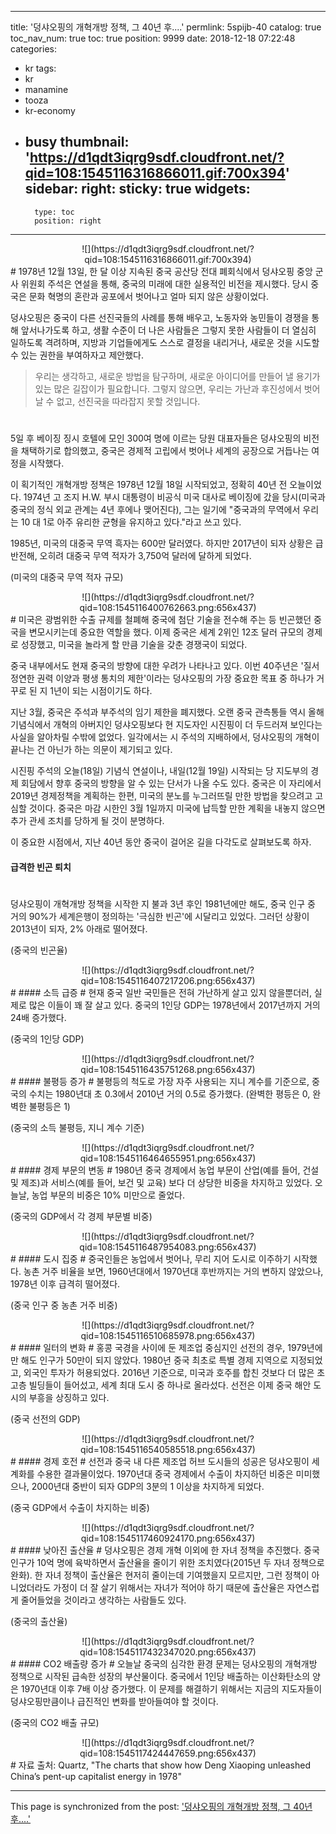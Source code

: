 
---
title: '덩샤오핑의 개혁개방 정책, 그 40년 후....'
permlink: 5spijb-40
catalog: true
toc_nav_num: true
toc: true
position: 9999
date: 2018-12-18 07:22:48
categories:
- kr
tags:
- kr
- manamine
- tooza
- kr-economy
- busy
thumbnail: 'https://d1qdt3iqrg9sdf.cloudfront.net/?qid=108:1545116316866011.gif:700x394'
sidebar:
    right:
        sticky: true
widgets:
    -
        type: toc
        position: right
---


<center>
![](https://d1qdt3iqrg9sdf.cloudfront.net/?qid=108:1545116316866011.gif:700x394)
</center>
#
1978년 12월 13일, 한 달 이상 지속된 중국 공산당 전대 폐회식에서 덩샤오핑 중앙 군사 위원회 주석은 연설을 통해, 중국의 미래에 대한 실용적인 비전을 제시했다. 당시 중국은 문화 혁명의 혼란과 공포에서 벗어나고 얼마 되지 않은 상황이었다. 

덩샤오핑은 중국이 다른 선진국들의 사례를 통해 배우고, 노동자와 농민들이 경쟁을 통해 앞서나가도록 하고, 생활 수준이 더 나은 사람들은 그렇지 못한 사람들이 더 열심히 일하도록 격려하며, 지방과 기업들에게도 스스로 결정을 내리거나, 새로운 것을 시도할 수 있는 권한을 부여하자고 제안했다. 

>우리는 생각하고, 새로운 방법을 탐구하며, 새로운 아이디어를 만들어 낼 용기가 있는 많은 길잡이가 필요합니다. 그렇지 않으면, 우리는 가난과 후진성에서 벗어날 수 없고, 선진국을 따라잡지 못할 것입니다. 
#
5일 후 베이징 징시 호텔에 모인 300여 명에 이르는 당원 대표자들은 덩샤오핑의 비전을 채택하기로 합의했고, 중국은 경제적 고립에서 벗어나 세계의 공장으로 거듭나는 여정을 시작했다. 

이 획기적인 개혁개방 정책은 1978년 12월 18일 시작되었고, 정확히 40년 전 오늘이었다. 1974년 고 조지 H.W. 부시 대통령이 비공식 미국 대사로 베이징에 갔을 당시(미국과 중국의 정식 외교 관계는 4년 후에나 맺어진다), 그는 일기에 "중국과의 무역에서 우리는 10 대 1로 아주 유리한 균형을 유지하고 있다."라고 쓰고 있다. 

1985년, 미국의 대중국 무역 흑자는 600만 달러였다. 하지만 2017년이 되자 상황은 급반전해, 오히려 대중국 무역 적자가 3,750억 달러에 달하게 되었다. 

(미국의 대중국 무역 적자 규모)
<center>
![](https://d1qdt3iqrg9sdf.cloudfront.net/?qid=108:1545116400762663.png:656x437)
</center>
#
미국은 광범위한 수출 규제를 철폐해 중국에 첨단 기술을 전수해 주는 등 빈곤했던 중국을 변모시키는데 중요한 역할을 했다. 이제 중국은 세계 2위인 12조 달러 규모의 경제로 성장했고, 미국을 놀라게 할 만큼 기술을 갖춘 경쟁국이 되었다. 

중국 내부에서도 현재 중국의 방향에 대한 우려가 나타나고 있다. 이번 40주년은 '질서 정연한 권력 이양과 평생 통치의 제한'이라는 덩샤오핑의 가장 중요한 목표 중 하나가 거꾸로 된 지 1년이 되는 시점이기도 하다.  

지난 3월, 중국은 주석과 부주석의 임기 제한을 폐지했다. 오랜 중국 관측통들 역시 올해 기념식에서 개혁의 아버지인 덩샤오핑보다 현 지도자인 시진핑이 더 두드러져 보인다는 사실을 알아차릴 수밖에 없었다. 일각에서는 시 주석의 지배하에서, 덩샤오핑의 개혁이 끝나는 건 아닌가 하는 의문이 제기되고 있다. 

시진핑 주석의 오늘(18일) 기념식 연설이나, 내일(12월 19일) 시작되는 당 지도부의 경제 회담에서 향후 중국의 방향을 알 수 있는 단서가 나올 수도 있다. 중국은 이 자리에서 2019년 경제정책을 계획하는 한편, 미국의 분노를 누그러뜨릴 만한 방법을 찾으려고 고심할 것이다. 중국은 마감 시한인 3월 1일까지 미국에 납득할 만한 계획을 내놓지 않으면 추가 관세 조치를 당하게 될 것이 분명하다.  

이 중요한 시점에서, 지난 40년 동안 중국이 걸어온 길을 다각도로 살펴보도록 하자. 

#### 급격한 빈곤 퇴치
#
덩샤오핑이 개혁개방 정책을 시작한 지 불과 3년 후인 1981년에만 해도, 중국 인구 중 거의 90%가 세계은행이 정의하는 '극심한 빈곤'에 시달리고 있었다. 그러던 상황이 2013년이 되자, 2% 아래로 떨어졌다. 

(중국의 빈곤율)
<center>
![](https://d1qdt3iqrg9sdf.cloudfront.net/?qid=108:1545116407217206.png:656x437)
</center> 
#
#### 소득 급증 
#
현재 중국 일반 국민들은 전혀 가난하게 살고 있지 않을뿐더러, 실제로 많은 이들이 꽤 잘 살고 있다. 중국의 1인당 GDP는 1978년에서 2017년까지 거의 24배 증가했다. 

(중국의 1인당 GDP)
<center>
![](https://d1qdt3iqrg9sdf.cloudfront.net/?qid=108:1545116435751268.png:656x437)
</center> 
#
#### 불평등 증가 
#
불평등의 척도로 가장 자주 사용되는 지니 계수를 기준으로, 중국의 수치는 1980년대 초 0.3에서 2010년 거의 0.5로 증가했다. (완벽한 평등은 0, 완벽한 불평등은 1) 

(중국의 소득 불평등, 지니 계수 기준)
<center>
![](https://d1qdt3iqrg9sdf.cloudfront.net/?qid=108:1545116464655951.png:656x437)
</center> 
#
#### 경제 부문의 변동 
#
1980년 중국 경제에서 농업 부문이 산업(예를 들어, 건설 및 제조)과 서비스(예를 들어, 보건 및 교육) 보다 더 상당한 비중을 차지하고 있었다. 오늘날, 농업 부문의 비중은 10% 미만으로 줄었다.  

(중국의 GDP에서 각 경제 부문별 비중)
<center>
![](https://d1qdt3iqrg9sdf.cloudfront.net/?qid=108:1545116487954083.png:656x437)
</center> 
#
#### 도시 집중 
#
중국인들은 농업에서 벗어나, 무리 지어 도시로 이주하기 시작했다. 농촌 거주 비율을 보면, 1960년대에서 1970년대 후반까지는 거의 변하지 않았으나, 1978년 이후 급격히 떨어졌다. 

(중국 인구 중 농촌 거주 비중)
<center>
![](https://d1qdt3iqrg9sdf.cloudfront.net/?qid=108:1545116510685978.png:656x437)
</center> 
#
#### 일터의 변화 
#
홍콩 국경을 사이에 둔 제조업 중심지인 선전의 경우, 1979년에만 해도 인구가 50만이 되지 않았다. 1980년 중국 최초로 특별 경제 지역으로 지정되었고, 외국인 투자가 허용되었다. 2016년 기준으로, 미국과 호주를 합친 것보다 더 많은 초고층 빌딩들이 들어섰고, 세계 최대 도시 중 하나로 올라섰다. 선전은 이제 중국 해안 도시의 부흥을 상징하고 있다. 

(중국 선전의 GDP)
<center>
![](https://d1qdt3iqrg9sdf.cloudfront.net/?qid=108:1545116540585518.png:656x437)
</center> 
#
#### 경제 호전 
#
선전과 중국 내 다른 제조업 허브 도시들의 성공은 덩샤오핑이 세계화를 수용한 결과물이었다. 1970년대 중국 경제에서 수출이 차지하던 비중은 미미했으나, 2000년대 중반이 되자 GDP의 3분의 1 이상을 차지하게 되었다.

(중국 GDP에서 수출이 차지하는 비중)
<center>	
![](https://d1qdt3iqrg9sdf.cloudfront.net/?qid=108:1545117460924170.png:656x437)
</center>
#
#### 낮아진 출산율 
#
덩샤오핑은 경제 개혁 이외에 한 자녀 정책을 추진했다. 중국 인구가 10억 명에 육박하면서 출산율을 줄이기 위한 조치였다(2015년 두 자녀 정책으로 완화). 한 자녀 정책이 출산율은 현저히 줄이는데 기여했을지 모르지만, 그런 정책이 아니었더라도 가정이 더 잘 살기 위해서는 자녀가 적어야 하기 때문에 출산율은 자연스럽게 줄어들었을 것이라고 생각하는 사람들도 있다. 

(중국의 출산율)
<center>
![](https://d1qdt3iqrg9sdf.cloudfront.net/?qid=108:1545117432347020.png:656x437)
</center> 
#
#### CO2 배출량 증가
#
오늘날 중국의 심각한 환경 문제는 덩샤오핑의 개혁개방 정책으로 시작된 급속한 성장의 부산물이다. 중국에서 1인당 배출하는 이산화탄소의 양은 1970년대 이후 7배 이상 증가했다. 이 문제를 해결하기 위해서는 지금의 지도자들이 덩샤오핑만큼이나 급진적인 변화를 받아들여야 할 것이다.  

(중국의 CO2 배출 규모)
<center>
![](https://d1qdt3iqrg9sdf.cloudfront.net/?qid=108:1545117424447659.png:656x437)
</center>
#
자료 출처: Quartz, "The charts that show how Deng Xiaoping unleashed China’s pent-up capitalist energy in 1978"

- - -

This page is synchronized from the post: ['덩샤오핑의 개혁개방 정책, 그 40년 후....'](https://steemit.com/@pius.pius/5spijb-40)
